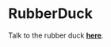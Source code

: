 # RubberDuck

Talk to the rubber duck **[here](https://ytkowshik.github.io/RubberDuck/duck.html)**.
